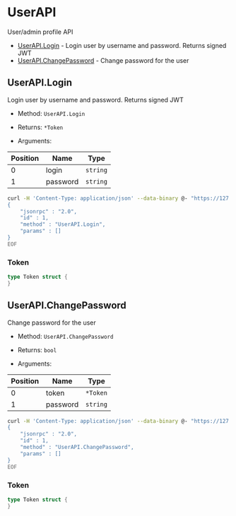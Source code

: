 # UserAPI

User/admin profile API


* [UserAPI.Login](#userapilogin) - Login user by username and password. Returns signed JWT
* [UserAPI.ChangePassword](#userapichangepassword) - Change password for the user



## UserAPI.Login

Login user by username and password. Returns signed JWT

* Method: `UserAPI.Login`
* Returns: `*Token`

* Arguments:

| Position | Name | Type |
|----------|------|------|
| 0 | login | `string` |
| 1 | password | `string` |

```bash
curl -H 'Content-Type: application/json' --data-binary @- "https://127.0.0.1:3434/u/" <<EOF
{
    "jsonrpc" : "2.0",
    "id" : 1,
    "method" : "UserAPI.Login",
    "params" : []
}
EOF
```
### Token

```go
type Token struct {
}
```

## UserAPI.ChangePassword

Change password for the user

* Method: `UserAPI.ChangePassword`
* Returns: `bool`

* Arguments:

| Position | Name | Type |
|----------|------|------|
| 0 | token | `*Token` |
| 1 | password | `string` |

```bash
curl -H 'Content-Type: application/json' --data-binary @- "https://127.0.0.1:3434/u/" <<EOF
{
    "jsonrpc" : "2.0",
    "id" : 1,
    "method" : "UserAPI.ChangePassword",
    "params" : []
}
EOF
```
### Token

```go
type Token struct {
}
```